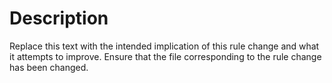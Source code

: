 # Description

Replace this text with the intended implication of this rule change and what it attempts to improve. Ensure that the file corresponding to the rule change has been changed.
